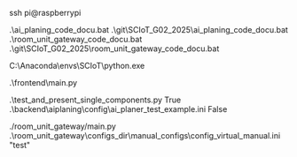 ssh pi@raspberrypi

.\ai_planing_code_docu.bat
.\git\SCIoT_G02_2025\ai_planing_code_docu.bat
.\room_unit_gateway_code_docu.bat
.\git\SCIoT_G02_2025\room_unit_gateway_code_docu.bat

C:\Anaconda\envs\SCIoT\python.exe

.\frontend\main.py

.\test_and_present_single_components.py True .\backend\aiplaning\config\ai_planer_test_example.ini False

./room_unit_gateway/main.py .\room_unit_gateway\configs_dir\manual_configs\config_virtual_manual.ini "test"